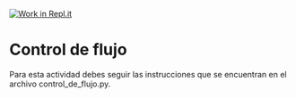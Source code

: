 [![Work in Repl.it](https://classroom.github.com/assets/work-in-replit-14baed9a392b3a25080506f3b7b6d57f295ec2978f6f33ec97e36a161684cbe9.svg)](https://classroom.github.com/online_ide?assignment_repo_id=4161794&assignment_repo_type=AssignmentRepo)
# Control de flujo

Para esta actividad debes seguir las instrucciones que se encuentran en el archivo control_de_flujo.py.


